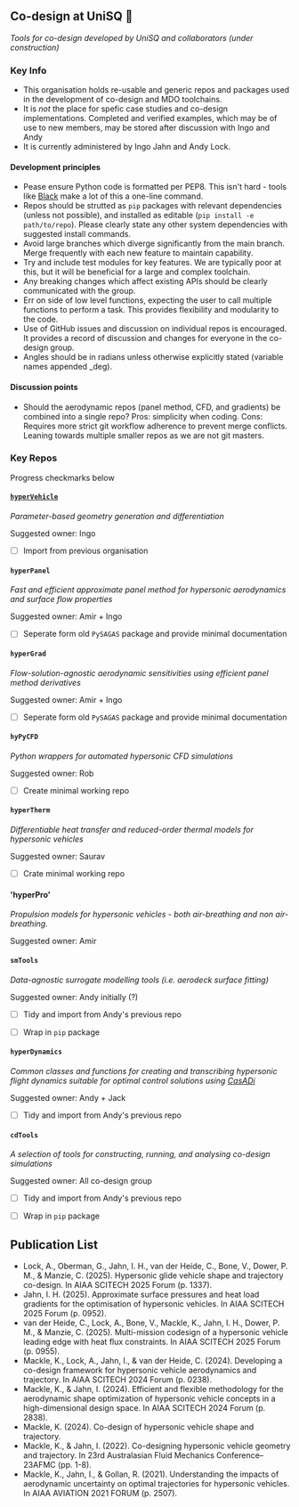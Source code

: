 ## Co-design at UniSQ 🚀

_Tools for co-design developed by UniSQ and collaborators (under construction)_

### Key Info
- This organisation holds re-usable and generic repos and packages used in the development of co-design and MDO toolchains.
- It is _not_ the place for spefic case studies and co-design implementations. Completed and verified examples, which may be of use to new members, may be stored after discussion with Ingo and Andy
- It is currently administered by Ingo Jahn and Andy Lock.

#### Development principles
- Pease ensure Python code is formatted per PEP8. This isn't hard - tools like [Black](https://github.com/psf/black) make a lot of this a one-line command.
- Repos should be strutted as `pip` packages with relevant dependencies (unless not possible), and installed as editable (`pip install -e path/to/repo`). Please clearly state any other system dependencies with suggested install commands.
- Avoid large branches which diverge significantly from the main branch. Merge frequently with each new feature to maintain capability.
- Try and include test modules for key features. We are typically poor at this, but it will be beneficial for a large and complex toolchain.
- Any breaking changes which affect existing APIs should be clearly communicated with the group.
- Err on side of low level functions, expecting the user to call multiple functions to perform a task. This provides flexibility and modularity to the code.
- Use of GitHub issues and discussion on individual repos is encouraged. It provides a record of discussion and changes for everyone in the co-design group.
- Angles should be in radians unless otherwise explicitly stated (variable names appended _deg).

#### Discussion points
- Should the aerodynamic repos (panel method, CFD, and gradients) be combined into a single repo? Pros: simplicity when coding. Cons: Requires more strict git workflow adherence to prevent merge conflicts. Leaning towards multiple smaller repos as we are not git masters.

### Key Repos
Progress checkmarks below


#### [`hyperVehicle`](https://github.com/codesign-at-usq/hyperVehicle)
_Parameter-based geometry generation and differentiation_

Suggested owner: Ingo
- [ ] Import from previous organisation


#### `hyperPanel`
_Fast and efficient approximate panel method for hypersonic aerodynamics and surface flow properties_

Suggested owner: Amir + Ingo
- [ ] Seperate form old `PySAGAS` package and provide minimal documentation


#### `hyperGrad`
_Flow-solution-agnostic aerodynamic sensitivities using efficient panel method derivatives_

Suggested owner: Amir + Ingo
- [ ] Seperate form old `PySAGAS` package and provide minimal documentation


#### `hyPyCFD`
_Python wrappers for automated hypersonic CFD simulations_

Suggested owner: Rob
- [ ] Create minimal working repo


#### `hyperTherm`
_Differentiable heat transfer and reduced-order thermal models for hypersonic vehicles_

Suggested owner: Saurav
- [ ] Crate minimal working repo


#### 'hyperPro'
_Propulsion models for hypersonic vehicles - both air-breathing and non air-breathing._

Suggested owner: Amir


#### `smTools`
_Data-agnostic surrogate modelling tools (i.e. aerodeck surface fitting)_

Suggested owner: Andy initially (?)
- [ ] Tidy and import from Andy's previous repo
- [ ] Wrap in `pip` package


#### `hyperDynamics`
_Common classes and functions for creating and transcribing hypersonic flight dynamics suitable for optimal control solutions using [CasADi](https://web.casadi.org/)_

Suggested owner: Andy + Jack
- [ ] Tidy and import from Andy's previous repo


#### `cdTools`
_A selection of tools for constructing, running, and analysing co-design simulations_

Suggested owner: All co-design group
- [ ] Tidy and import from Andy's previous repo
- [ ] Wrap in `pip` package


## Publication List
- Lock, A., Oberman, G., Jahn, I. H., van der Heide, C., Bone, V., Dower, P. M., & Manzie, C. (2025). Hypersonic glide vehicle shape and trajectory co-design. In AIAA SCITECH 2025 Forum (p. 1337).
- Jahn, I. H. (2025). Approximate surface pressures and heat load gradients for the optimisation of hypersonic vehicles. In AIAA SCITECH 2025 Forum (p. 0952).
- van der Heide, C., Lock, A., Bone, V., Mackle, K., Jahn, I. H., Dower, P. M., & Manzie, C. (2025). Multi-mission codesign of a hypersonic vehicle leading edge with heat flux constraints. In AIAA SCITECH 2025 Forum (p. 0955).
- Mackle, K., Lock, A., Jahn, I., & van der Heide, C. (2024). Developing a co-design framework for hypersonic vehicle aerodynamics and trajectory. In AIAA SCITECH 2024 Forum (p. 0238).
- Mackle, K., & Jahn, I. (2024). Efficient and flexible methodology for the aerodynamic shape optimization of hypersonic vehicle concepts in a high-dimensional design space. In AIAA SCITECH 2024 Forum (p. 2838).
- Mackle, K. (2024). Co-design of hypersonic vehicle shape and trajectory.
- Mackle, K., & Jahn, I. (2022). Co-designing hypersonic vehicle geometry and trajectory. In 23rd Australasian Fluid Mechanics Conference–23AFMC (pp. 1-8).
- Mackle, K., Jahn, I., & Gollan, R. (2021). Understanding the impacts of aerodynamic uncertainty on optimal trajectories for hypersonic vehicles. In AIAA AVIATION 2021 FORUM (p. 2507).

<!--

**Here are some ideas to get you started:**

🙋‍♀️ A short introduction - what is your organization all about?
🌈 Contribution guidelines - how can the community get involved?
👩‍💻 Useful resources - where can the community find your docs? Is there anything else the community should know?
🍿 Fun facts - what does your team eat for breakfast?
🧙 Remember, you can do mighty things with the power of [Markdown](https://docs.github.com/github/writing-on-github/getting-started-with-writing-and-formatting-on-github/basic-writing-and-formatting-syntax)
-->
